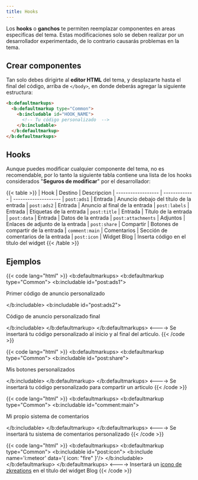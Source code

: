 ```yaml
---
title: Hooks
---
```


Los **hooks** o **ganchos** te permiten reemplazar componentes en areas especificas del tema. Estas modificaciones solo se deben realizar por un desarrollador experimentado, de lo contrario causarás problemas en la tema.


## Crear componentes

Tan solo debes dirigirte al **editor HTML** del tema, y desplazarte hasta el final del código, arriba de `</body>`, en donde deberás agregar la siguiente estructura:


```html
<b:defaultmarkups>
  <b:defaultmarkup type="Common">
    <b:includable id="HOOK_NAME">
      <!-- Tu código personalizado  -->
    </b:includable>
  </b:defaultmarkup>
</b:defaultmarkups>
```

## Hooks

Aunque puedes modificar cualquier componente del tema, no es recomendable, por lo tanto la siguiente tabla contiene una lista de los hooks considerados "**Seguros de modificar**" por el desarrollador:


{{< table >}}
| Hook               | Destino       | Descripcion
| ------------------ | ------------- | --------------------
| `post:ads1`        | Entrada      | Anuncio debajo del título de la entrada
| `post:ads2`        | Entrada      | Anuncio al final de la entrada
| `post:labels`      | Entrada      | Etiquetas de la entrada
| `post:title`       | Entrada      | Título de la entrada
| `post:data`        | Entrada      | Datos de la entrada
| `post:attachments` | Adjuntos      | Enlaces de adjunto de la entrada
| `post:share`       | Compartir      | Botones de compartir de la entrada
| `comment:main`     | Comentarios   | Sección de comentarios de la entrada
| `post:icon`        | Widget Blog   | Inserta código en el título del widget
{{< /table >}}


## Ejemplos

{{< code lang="html" >}}
<b:defaultmarkups>
  <b:defaultmarkup type="Common">
    <b:includable id="post:ads1">
      <p>Primer código de anuncio personalizado</p>
    </b:includable>
    <b:includable id="post:ads2">
      <p>Código de anuncio personalizado final</p>
    </b:includable>
  </b:defaultmarkup>
</b:defaultmarkups>
<---->
Se insertará tu código personalizado al inicio y al final del articulo.
{{< /code >}}


{{< code lang="html" >}}
<b:defaultmarkups>
  <b:defaultmarkup type="Common">
    <b:includable id="post:share">
      <p>Mis botones personalizados</p>
    </b:includable>
  </b:defaultmarkup>
</b:defaultmarkups>
<---->
Se insertará tu código personalizado para compartir un articulo
{{< /code >}}


{{< code lang="html" >}}
<b:defaultmarkups>
  <b:defaultmarkup type="Common">
    <b:includable id="comment:main">
      <p>Mi propio sistema de comentarios</p>
    </b:includable>
  </b:defaultmarkup>
</b:defaultmarkups>
<---->
Se insertará tu sistema de comentarios personalizado
{{< /code >}}


{{< code lang="html" >}}
<b:defaultmarkups>
  <b:defaultmarkup type="Common">
    <b:includable id="post:icon">
      <b:include name='i:meteor' data='{ icon: "fire" }'/>
    </b:includable>
  </b:defaultmarkup>
</b:defaultmarkups>
<---->
Insertará un [icono de zkreations](#url) en el título del widget Blog
{{< /code >}}



